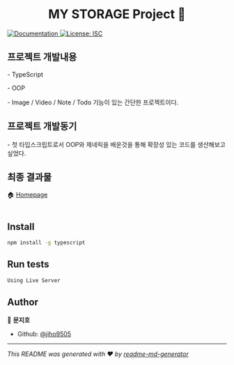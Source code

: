 <h1 align="center"> MY STORAGE Project 👋</h1>
<p>
  <a href="https://github.com/jiho9505/project#README" target="_blank">
    <img alt="Documentation" src="https://img.shields.io/badge/documentation-yes-brightgreen.svg" />
  </a>
  <a href="#" target="_blank">
    <img alt="License: ISC" src="https://img.shields.io/badge/License-ISC-yellow.svg" />
  </a>
</p>

## 프로젝트 개발내용
<p>- TypeScript</p> 
<p>- OOP</p>
<p>- Image / Video / Note / Todo 기능이 있는 간단한 프로젝트이다.</p>

## 프로젝트 개발동기
<p>- 첫 타입스크립트로서 OOP와 제네릭을 배운것을 통해 확장성 있는 코드를 생산해보고 싶었다.  </p>

## 최종 결과물
🏠 [Homepage](https://jiho9505.github.io/Web-TS/)
<br><br/>
## Install
```sh
npm install -g typescript
```

## Run tests

```sh
Using Live Server
```

## Author

👤 **문지호**

* Github: [@jiho9505](https://github.com/jiho9505)


***
_This README was generated with ❤️ by [readme-md-generator](https://github.com/kefranabg/readme-md-generator)_
